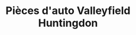 ---
title: "Pièces d'auto Valleyfield Huntingdon"
url: /huntingdon/pieces-dauto-valleyfield-huntingdon/
shop: Autoteile
---